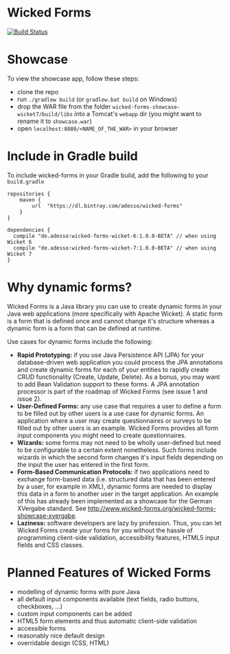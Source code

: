 Wicked Forms
============
[![Build Status](https://travis-ci.org/adessoAG/wicked-forms.svg?branch=master)](https://travis-ci.org/adessoAG/wicked-forms)

Showcase
========
To view the showcase app, follow these steps:
* clone the repo
* run `./gradlew build` (or `gradlew.bat build` on Windows)
* drop the WAR file from the folder `wicked-forms-showcase-wicket7/build/libs` into a Tomcat's `webapp` dir (you might want to rename it to `showcase.war`)
* open `localhost:8080/<NAME_OF_THE_WAR>` in your browser

Include in Gradle build
=======================
To include wicked-forms in your Gradle build, add the following to your `build.gradle`

```
repositories {
	maven {
		url  "https://dl.bintray.com/adesso/wicked-forms"
	}
}

dependencies {
  compile "de.adesso:wicked-forms-wicket-6:1.0.0-BETA" // when using Wicket 6
  compile "de.adesso:wicked-forms-wicket-7:1.0.0-BETA" // when using Wicket 7
}
```

Why dynamic forms?
==================
Wicked Forms is a Java library you can use to create dynamic forms in your Java web applications (more specifically with Apache Wicket). A static form is a form that is defined once and cannot change it's structure whereas a dynamic form is a form that can be defined at runtime.

Use cases for dynamic forms include the following:

* **Rapid Prototyping:** if you use Java Persistence API (JPA) for your database-driven web application you could process the JPA
annotations
and create dynamic forms for each of your entities to rapidly create CRUD functionality (Create, Update, Delete). As a bonus,
you may want to add Bean Validation support to these forms. A JPA annotation processor is part of the roadmap of Wicked Forms (see issue 1 and issue 2).
* **User-Defined Forms:** any use case that requires a user to define a form to be filled out by other users is a use case for dynamic
forms.
An application where a user may create questionnaires or surveys to be filled out by other users is an example. Wicked Forms provides all form input components you might need to create questionnaires.
* **Wizards:** some forms may not need to be wholly user-defined but need to be configurable to a certain extent nonetheless. Such forms
include wizards in which the second form changes it's input fields depending on the input the user has entered in the first form.
* **Form-Based Communication Protocols:** if two applications need to exchange form-based data (i.e. structured data that has been entered
 by
a user, for example in XML), dynamic forms are needed to display this data in a form to another user in the target application. An example of this has already been implemented as a showcase for the German XVergabe standard. See http://www.wicked-forms.org/wicked-forms-showcase-xvergabe.
* **Laziness:** software developers are lazy by profession. Thus, you can let Wicked Forms create your forms for you without the hassle of
programming client-side validation, accessibility features, HTML5 input fields and CSS classes.

Planned Features of Wicked Forms
================================
* modelling of dynamic forms with pure Java
* all default input components available (text fields, radio buttons, checkboxes, ...)
* custom input components can be added
* HTML5 form elements and thus automatic client-side validation
* accessible forms
* reasonably nice default design
* overridable design (CSS, HTML)


